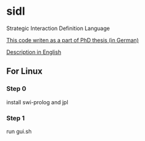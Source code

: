 # sidl
Strategic Interaction Definition Language

[This code writen as a part of PhD thesis (in German)](https://tubaf.qucosa.de/api/qucosa%3A22752/attachment/ATT-0/)

[Description in English](https://arxiv.org/abs/2001.10799)

## For Linux

### Step 0 
  install swi-prolog and jpl
  
### Step 1 
  run gui.sh   